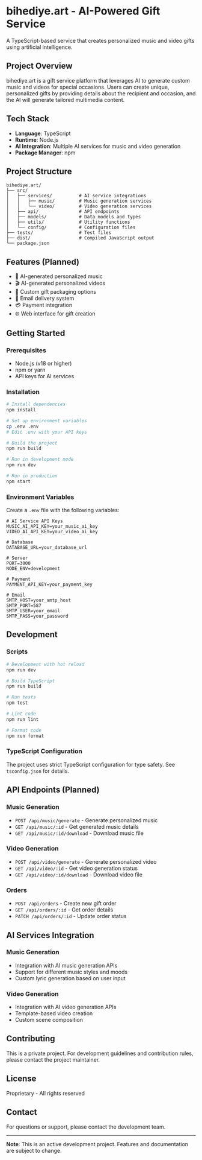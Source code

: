 # bihediye.art - AI-Powered Gift Service

A TypeScript-based service that creates personalized music and video gifts using artificial intelligence.

## Project Overview

bihediye.art is a gift service platform that leverages AI to generate custom music and videos for special occasions. Users can create unique, personalized gifts by providing details about the recipient and occasion, and the AI will generate tailored multimedia content.

## Tech Stack

- **Language**: TypeScript
- **Runtime**: Node.js
- **AI Integration**: Multiple AI services for music and video generation
- **Package Manager**: npm

## Project Structure

```
bihediye.art/
├── src/
│   ├── services/          # AI service integrations
│   │   ├── music/         # Music generation services
│   │   └── video/         # Video generation services
│   ├── api/               # API endpoints
│   ├── models/            # Data models and types
│   ├── utils/             # Utility functions
│   └── config/            # Configuration files
├── tests/                 # Test files
├── dist/                  # Compiled JavaScript output
└── package.json
```

## Features (Planned)

- 🎵 AI-generated personalized music
- 🎬 AI-generated personalized videos
- 🎁 Custom gift packaging options
- 📧 Email delivery system
- 💳 Payment integration
- 🌐 Web interface for gift creation

## Getting Started

### Prerequisites

- Node.js (v18 or higher)
- npm or yarn
- API keys for AI services

### Installation

```bash
# Install dependencies
npm install

# Set up environment variables
cp .env .env
# Edit .env with your API keys

# Build the project
npm run build

# Run in development mode
npm run dev

# Run in production
npm start
```

### Environment Variables

Create a `.env` file with the following variables:

```env
# AI Service API Keys
MUSIC_AI_API_KEY=your_music_ai_key
VIDEO_AI_API_KEY=your_video_ai_key

# Database
DATABASE_URL=your_database_url

# Server
PORT=3000
NODE_ENV=development

# Payment
PAYMENT_API_KEY=your_payment_key

# Email
SMTP_HOST=your_smtp_host
SMTP_PORT=587
SMTP_USER=your_email
SMTP_PASS=your_password
```

## Development

### Scripts

```bash
# Development with hot reload
npm run dev

# Build TypeScript
npm run build

# Run tests
npm test

# Lint code
npm run lint

# Format code
npm run format
```

### TypeScript Configuration

The project uses strict TypeScript configuration for type safety. See `tsconfig.json` for details.

## API Endpoints (Planned)

### Music Generation
- `POST /api/music/generate` - Generate personalized music
- `GET /api/music/:id` - Get generated music details
- `GET /api/music/:id/download` - Download music file

### Video Generation
- `POST /api/video/generate` - Generate personalized video
- `GET /api/video/:id` - Get video generation status
- `GET /api/video/:id/download` - Download video file

### Orders
- `POST /api/orders` - Create new gift order
- `GET /api/orders/:id` - Get order details
- `PATCH /api/orders/:id` - Update order status

## AI Services Integration

### Music Generation
- Integration with AI music generation APIs
- Support for different music styles and moods
- Custom lyric generation based on user input

### Video Generation
- Integration with AI video generation APIs
- Template-based video creation
- Custom scene composition

## Contributing

This is a private project. For development guidelines and contribution rules, please contact the project maintainer.

## License

Proprietary - All rights reserved

## Contact

For questions or support, please contact the development team.

---

**Note**: This is an active development project. Features and documentation are subject to change.
